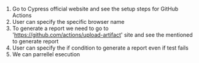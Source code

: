 1. Go to Cypress official website and see the setup steps for GitHub Actions
2. User can specify the specific browser name
3. To generate a report we need to go to 'https://github.com/actions/upload-artifact' site and see the mentioned to generate report
4. User can specify the if condition to generate a report even if test fails
5. We can parrellel esecution

